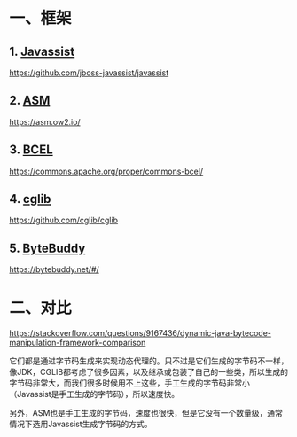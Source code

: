 # 一、框架

## 1. [Javassist](https://jboss-javassist.github.io/)

https://github.com/jboss-javassist/javassist

## 2. [ASM](http://asm.ow2.org/)

https://asm.ow2.io/

## 3. [BCEL](https://commons.apache.org/proper/commons-bcel/)

https://commons.apache.org/proper/commons-bcel/

## 4. [cglib](https://github.com/cglib/cglib)

https://github.com/cglib/cglib

## 5. [ByteBuddy](http://bytebuddy.net/)

https://bytebuddy.net/#/

# 二、对比

https://stackoverflow.com/questions/9167436/dynamic-java-bytecode-manipulation-framework-comparison

 它们都是通过字节码生成来实现动态代理的。只不过是它们生成的字节码不一样，像JDK，CGLIB都考虑了很多因素，以及继承或包装了自己的一些类，所以生成的字节码非常大，而我们很多时候用不上这些，手工生成的字节码非常小（Javassist是手工生成的字节码），所以速度快。

另外，ASM也是手工生成的字节码，速度也很快，但是它没有一个数量级，通常情况下选用Javassist生成字节码的方式。

